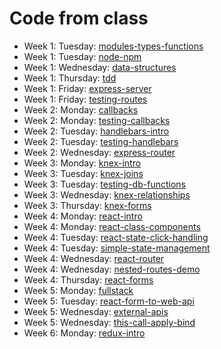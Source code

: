 # Code from class

* Week 1: Tuesday: [modules-types-functions](modules-types-functions)
* Week 1: Tuesday: [node-npm](node-npm)
* Week 1: Wednesday: [data-structures](data-structures)
* Week 1: Thursday: [tdd](tdd)
* Week 1: Friday: [express-server](express-server)
* Week 1: Friday: [testing-routes](testing-routes)
* Week 2: Monday: [callbacks](callbacks)
* Week 2: Monday: [testing-callbacks](testing-callbacks)
* Week 2: Tuesday: [handlebars-intro](handlebars-intro)
* Week 2: Tuesday: [testing-handlebars](testing-handlebars)
* Week 2: Wednesday: [express-router](express-router)
* Week 3: Monday: [knex-intro](knex-intro)
* Week 3: Tuesday: [knex-joins](knex-joins)
* Week 3: Tuesday: [testing-db-functions](testing-db-functions)
* Week 3: Wednesday: [knex-relationships](knex-relationships)
* Week 3: Thursday: [knex-forms](knex-forms)
* Week 4: Monday: [react-intro](react-intro)
* Week 4: Monday: [react-class-components](react-class-components)
* Week 4: Tuesday: [react-state-click-handling](react-state-click-handling)
* Week 4: Tuesday: [simple-state-management](simple-state-management)
* Week 4: Wednesday: [react-router](react-router)
* Week 4: Wednesday: [nested-routes-demo](nested-routes-demo)
* Week 4: Thursday: [react-forms](react-forms)
* Week 5: Monday: [fullstack](fullstack)
* Week 5: Tuesday: [react-form-to-web-api](react-form-to-web-api)
* Week 5: Wednesday: [external-apis](external-apis)
* Week 5: Wednesday: [this-call-apply-bind](this-call-apply-bind)
* Week 6: Monday: [redux-intro](redux-intro)
